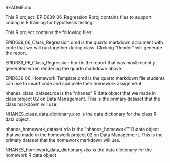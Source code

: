 README.md

This R project: EPID639_06_Regression.Rproj contains files to support coding in R training for hypothesis testing. 

This R project contains the following files:

EPID639_06_Class_Regression.qmd is the quarto markdown document with code that we will run together during class. Clicking "Render" will generate the report.

EPID639_06_Class_Regression.html is the report that was most recently generated when rendering the quarto markdown above.

EPID639_06_Homework_Template.qmd is the quarto markdown file students can use to insert code and complete their homework assignment.

nhanes_class_dataset.rda is the "nhanes" R data object that we made in class project 02 on Data Management. This is the primary dataset that the class markdown will use.

NHANES_class_data_dictionary.xlsx is the data dictionary for the class R data object.

nhanes_homework_dataset.rda is the "nhanes_homework"" R data object that we made in the homework project 02 on Data Management. This is the primary dataset that the homework markdown will use.

NHANES_homework_data_dictionary.xlsx is the data dictionary for the homework R data object